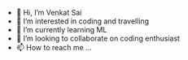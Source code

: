 - 👋 Hi, I’m Venkat Sai
- 👀 I’m interested in coding and travelling
- 🌱 I’m currently learning ML
- 💞️ I’m looking to collaborate on coding enthusiast
- 📫 How to reach me ...

<!---
venkat176/venkat176 is a ✨ special ✨ repository because its `README.md` (this file) appears on your GitHub profile.
You can click the Preview link to take a look at your changes.
--->
